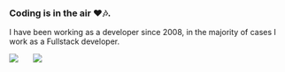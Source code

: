 ### Coding is in the air ❤️🎶.

I have been working as a developer since 2008, in the majority of cases I work as a Fullstack developer.

<span>
  <a style="all: unset;" href="https://github.com/anuraghazra/github-readme-stats">
    <img align="top" src="https://github-readme-stats.vercel.app/api?username=MGDSoft&count_private=true&show_icons=true&theme=github_dark" />
  </a>
</span>

<span style="position: relative; left: 23px;">
  <a style="all: unset;" href="https://github.com/anuraghazra/github-readme-stats">
    <img align="top" src="https://github-readme-stats.vercel.app/api/top-langs/?username=MGDSoft&theme=github_dark" />
  </a>
</span>
